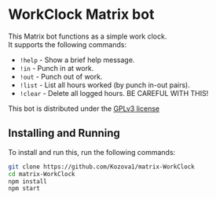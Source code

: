 # WorkClock Matrix bot

This Matrix bot functions as a simple work clock.  
It supports the following commands:  
- `!help` - Show a brief help message.
- `!in` - Punch in at work.
- `!out` - Punch out of work.
- `!list` - List all hours worked (by punch in-out pairs).
- `!clear` - Delete all logged hours. BE CAREFUL WITH THIS!

This bot is distributed under the [GPLv3 license](./LICENSE)

## Installing and Running
To install and run this, run the following commands:  
```sh
git clone https://github.com/Kozova1/matrix-WorkClock
cd matrix-WorkClock
npm install
npm start
```